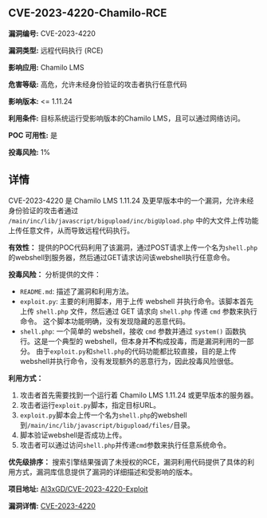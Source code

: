 ## CVE-2023-4220-Chamilo-RCE

**漏洞编号:** CVE-2023-4220

**漏洞类型:** 远程代码执行 (RCE)

**影响应用:** Chamilo LMS

**危害等级:** 高危，允许未经身份验证的攻击者执行任意代码

**影响版本:** <= 1.11.24

**利用条件:** 目标系统运行受影响版本的Chamilo LMS，且可以通过网络访问。

**POC 可用性:** 是

**投毒风险:** 1%

## 详情

CVE-2023-4220 是 Chamilo LMS 1.11.24 及更早版本中的一个漏洞，允许未经身份验证的攻击者通过 `/main/inc/lib/javascript/bigupload/inc/bigUpload.php` 中的大文件上传功能上传任意文件，从而导致远程代码执行。 

**有效性：**
提供的POC代码利用了该漏洞，通过POST请求上传一个名为`shell.php`的webshell到服务器，然后通过GET请求访问该webshell执行任意命令。

**投毒风险：**
分析提供的文件：
* `README.md`: 描述了漏洞和利用方法。
* `exploit.py`:  主要的利用脚本，用于上传 webshell 并执行命令。该脚本首先上传 `shell.php` 文件，然后通过 GET 请求向 `shell.php` 传递 `cmd` 参数来执行命令。 这个脚本功能明确，没有发现隐藏的恶意代码。
* `shell.php`:  一个简单的 webshell，接收 `cmd` 参数并通过 `system()` 函数执行。这是一个典型的 webshell，但本身并**不**构成投毒，而是漏洞利用的一部分。
由于`exploit.py`和`shell.php`的代码功能都比较直接，目的是上传webshell并执行命令，没有发现额外的恶意行为，因此投毒风险很低。

**利用方式：**
1.  攻击者首先需要找到一个运行着 Chamilo LMS 1.11.24 或更早版本的服务器。
2.  攻击者运行`exploit.py`脚本，指定目标URL。
3.  `exploit.py`脚本会上传一个名为`shell.php`的webshell到`/main/inc/lib/javascript/bigupload/files/`目录。
4.  脚本验证webshell是否成功上传。
5.  攻击者可以通过访问`shell.php`并传递`cmd`参数来执行任意系统命令。

**优先级排序：**
搜索引擎结果强调了未授权的RCE，漏洞利用代码提供了具体的利用方式，漏洞库信息提供了漏洞的详细描述和受影响的版本。

**项目地址:** [Al3xGD/CVE-2023-4220-Exploit](https://github.com/Al3xGD/CVE-2023-4220-Exploit)

**漏洞详情:** [CVE-2023-4220](https://nvd.nist.gov/vuln/detail/CVE-2023-4220)